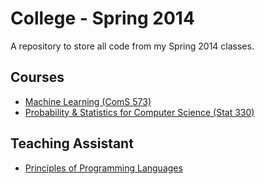 College - Spring 2014
=====================

A repository to store all code from my Spring 2014 classes.

## Courses

* [Machine Learning (ComS 573)][cs573]
* [Probability & Statistics for Computer Science (Stat 330)][stat330]

## Teaching Assistant

* [Principles of Programming Languages][cs342]

[cs573]: cs573/
[stat330]: stat330/
[cs342]: https://github.com/ComS342-ISU/
